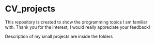 # CV_projects
This repository is created to show the programming topics I am familiar with. Thank you for the interest, I would really appreciate your feedback!

Description of my small projects are inside the folders
